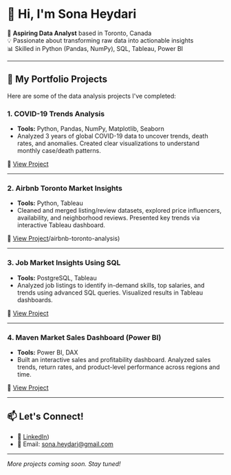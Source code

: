 # 👋 Hi, I'm Sona Heydari

🎯 **Aspiring Data Analyst** based in Toronto, Canada  
💡 Passionate about transforming raw data into actionable insights  
📊 Skilled in Python (Pandas, NumPy), SQL, Tableau, Power BI  

---

## 🧠 My Portfolio Projects

Here are some of the data analysis projects I've completed:

### 1. **COVID-19 Trends Analysis**  
- **Tools:** Python, Pandas, NumPy, Matplotlib, Seaborn  
- Analyzed 3 years of global COVID-19 data to uncover trends, death rates, and anomalies. Created clear visualizations to understand monthly case/death patterns.

🔗 [View Project](https://github.com/sonaheydari/covid19-data-analysis)

---

### 2. **Airbnb Toronto Market Insights**  
- **Tools:** Python, Tableau  
- Cleaned and merged listing/review datasets, explored price influencers, availability, and neighborhood reviews. Presented key trends via interactive Tableau dashboard.

🔗 [View Project](https://github.com/sonaheydari)/airbnb-toronto-analysis)

---

### 3. **Job Market Insights Using SQL**  
- **Tools:** PostgreSQL, Tableau  
- Analyzed job listings to identify in-demand skills, top salaries, and trends using advanced SQL queries. Visualized results in Tableau dashboards.

🔗 [View Project](https://github.com/sonaheydari/job-market-sql-analysis)

---

### 4. **Maven Market Sales Dashboard (Power BI)**  
- **Tools:** Power BI, DAX  
- Built an interactive sales and profitability dashboard. Analyzed sales trends, return rates, and product-level performance across regions and time.

🔗 [View Project](https://github.com/sonaheydari/maven-market-powerbi)

---

## 📫 Let's Connect!
- 🔗 [LinkedIn](https://www.linkedin.com/in/sona-heydari88/))
- 📩 Email: sona.heydari@gmail.com

---

*More projects coming soon. Stay tuned!*

